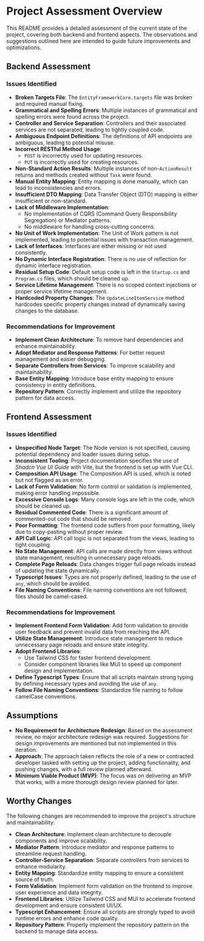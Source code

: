 # Project Assessment Overview

This README provides a detailed assessment of the current state of the project, covering both backend and frontend aspects. The observations and suggestions outlined here are intended to guide future improvements and optimizations.

## Backend Assessment

### Issues Identified
- **Broken Targets File**: The `EntityFrameworkCore.targets` file was broken and required manual fixing.
- **Grammatical and Spelling Errors**: Multiple instances of grammatical and spelling errors were found across the project.
- **Controller and Service Separation**: Controllers and their associated services are not separated, leading to tightly coupled code.
- **Ambiguous Endpoint Definitions**: The definitions of API endpoints are ambiguous, leading to potential misuse.
- **Incorrect RESTful Method Usage**: 
  - `POST` is incorrectly used for updating resources.
  - `PUT` is incorrectly used for creating resources.
- **Non-Standard Action Results**: Multiple instances of non-`ActionResult` returns and methods created without `Task` were found.
- **Manual Entity Mapping**: Entity mapping is done manually, which can lead to inconsistencies and errors.
- **Insufficient DTO Mapping**: Data Transfer Object (DTO) mapping is either insufficient or non-standard.
- **Lack of Middleware Implementation**:
  - No implementation of CQRS (Command Query Responsibility Segregation) or Mediator patterns.
  - No middleware for handling cross-cutting concerns.
- **No Unit of Work Implementation**: The Unit of Work pattern is not implemented, leading to potential issues with transaction management.
- **Lack of Interfaces**: Interfaces are either missing or not used consistently.
- **No Dynamic Interface Registration**: There is no use of reflection for dynamic interface registration.
- **Residual Setup Code**: Default setup code is left in the `Startup.cs` and `Program.cs` files, which should be cleaned up.
- **Service Lifetime Management**: There is no scoped context injections or proper service lifetime management.
- **Hardcoded Property Changes**: The `UpdateLineItemService` method hardcodes specific property changes instead of dynamically saving changes to the database.

### Recommendations for Improvement
- **Implement Clean Architecture**: To remove hard dependencies and enhance maintainability.
- **Adopt Mediator and Response Patterns**: For better request management and easier debugging.
- **Separate Controllers from Services**: To improve scalability and maintainability.
- **Base Entity Mapping**: Introduce base entity mapping to ensure consistency in entity definitions.
- **Repository Pattern**: Correctly implement and utilize the repository pattern for data access.

## Frontend Assessment

### Issues Identified
- **Unspecified Node Target**: The Node version is not specified, causing potential dependency and loader issues during setup.
- **Inconsistent Tooling**: Project documentation specifies the use of *Shadcn Vue UI Guide* with Vite, but the frontend is set up with Vue CLI.
- **Composition API Usage**: The Composition API is used, which is noted but not flagged as an error.
- **Lack of Form Validation**: No form control or validation is implemented, making error handling impossible.
- **Excessive Console Logs**: Many console logs are left in the code, which should be cleaned up.
- **Residual Commented Code**: There is a significant amount of commented-out code that should be removed.
- **Poor Formatting**: The frontend code suffers from poor formatting, likely due to copy-pasting without proper review.
- **API Call Logic**: API call logic is not separated from the views, leading to tight coupling.
- **No State Management**: API calls are made directly from views without state management, resulting in unnecessary page reloads.
- **Complete Page Reloads**: Data changes trigger full page reloads instead of updating the state dynamically.
- **Typescript Issues**: Types are not properly defined, leading to the use of `any`, which should be avoided.
- **File Naming Conventions**: File naming conventions are not followed; files should be camel-cased.

### Recommendations for Improvement
- **Implement Frontend Form Validation**: Add form validation to provide user feedback and prevent invalid data from reaching the API.
- **Utilize State Management**: Introduce state management to reduce unnecessary page reloads and ensure state integrity.
- **Adopt Frontend Libraries**: 
  - Use Tailwind CSS for faster frontend development.
  - Consider component libraries like MUI to speed up component design and implementation.
- **Define Typescript Types**: Ensure that all scripts maintain strong typing by defining necessary types and avoiding the use of `any`.
- **Follow File Naming Conventions**: Standardize file naming to follow camelCase conventions.

## Assumptions

- **No Requirement for Architecture Redesign**: Based on the assessment review, no major architecture redesign was required. Suggestions for design improvements are mentioned but not implemented in this iteration.
- **Approach**: The approach taken reflects the role of a new or contracted developer tasked with setting up the project, adding functionality, and pushing changes, with a full review planned afterward.
- **Minimum Viable Product (MVP)**: The focus was on delivering an MVP that works, with a more thorough design review planned for later.

## Worthy Changes

The following changes are recommended to improve the project's structure and maintainability:
- **Clean Architecture**: Implement clean architecture to decouple components and improve scalability.
- **Mediator Pattern**: Introduce mediator and response patterns to streamline request handling.
- **Controller-Service Separation**: Separate controllers from services to enhance modularity.
- **Entity Mapping**: Standardize entity mapping to ensure a consistent source of truth.
- **Form Validation**: Implement form validation on the frontend to improve user experience and data integrity.
- **Frontend Libraries**: Utilize Tailwind CSS and MUI to accelerate frontend development and ensure consistent UI/UX.
- **Typescript Enhancement**: Ensure all scripts are strongly typed to avoid runtime errors and enhance code quality.
- **Repository Pattern**: Properly implement the repository pattern on the backend to manage data access.
